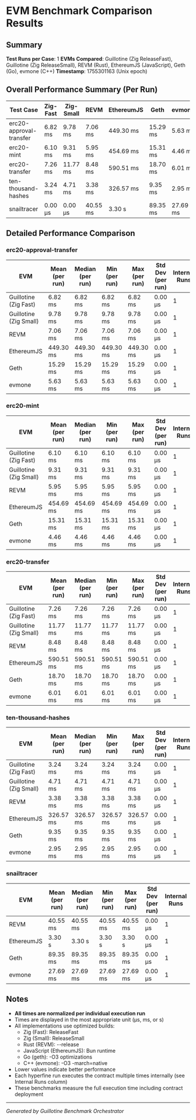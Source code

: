 # EVM Benchmark Comparison Results

## Summary

**Test Runs per Case**: 1
**EVMs Compared**: Guillotine (Zig ReleaseFast), Guillotine (Zig ReleaseSmall), REVM (Rust), EthereumJS (JavaScript), Geth (Go), evmone (C++)
**Timestamp**: 1755301163 (Unix epoch)

## Overall Performance Summary (Per Run)

| Test Case | Zig-Fast | Zig-Small | REVM | EthereumJS | Geth | evmone |
|-----------|----------|-----------|------|------------|------|--------|
| erc20-approval-transfer   | 6.82 ms | 9.78 ms | 7.06 ms | 449.30 ms | 15.29 ms | 5.63 ms |
| erc20-mint                | 6.10 ms | 9.31 ms | 5.95 ms | 454.69 ms | 15.31 ms | 4.46 ms |
| erc20-transfer            | 7.26 ms | 11.77 ms | 8.48 ms | 590.51 ms | 18.70 ms | 6.01 ms |
| ten-thousand-hashes       | 3.24 ms | 4.71 ms | 3.38 ms | 326.57 ms | 9.35 ms | 2.95 ms |
| snailtracer               | 0.00 μs | 0.00 μs | 40.55 ms | 3.30 s | 89.35 ms | 27.69 ms |

## Detailed Performance Comparison

### erc20-approval-transfer

| EVM | Mean (per run) | Median (per run) | Min (per run) | Max (per run) | Std Dev (per run) | Internal Runs |
|-----|----------------|------------------|---------------|---------------|-------------------|---------------|
| Guillotine (Zig Fast) | 6.82 ms | 6.82 ms | 6.82 ms | 6.82 ms | 0.00 μs |             1 |
| Guillotine (Zig Small) | 9.78 ms | 9.78 ms | 9.78 ms | 9.78 ms | 0.00 μs |             1 |
| REVM        | 7.06 ms | 7.06 ms | 7.06 ms | 7.06 ms | 0.00 μs |             1 |
| EthereumJS  | 449.30 ms | 449.30 ms | 449.30 ms | 449.30 ms | 0.00 μs |             1 |
| Geth        | 15.29 ms | 15.29 ms | 15.29 ms | 15.29 ms | 0.00 μs |             1 |
| evmone      | 5.63 ms | 5.63 ms | 5.63 ms | 5.63 ms | 0.00 μs |             1 |

### erc20-mint

| EVM | Mean (per run) | Median (per run) | Min (per run) | Max (per run) | Std Dev (per run) | Internal Runs |
|-----|----------------|------------------|---------------|---------------|-------------------|---------------|
| Guillotine (Zig Fast) | 6.10 ms | 6.10 ms | 6.10 ms | 6.10 ms | 0.00 μs |             1 |
| Guillotine (Zig Small) | 9.31 ms | 9.31 ms | 9.31 ms | 9.31 ms | 0.00 μs |             1 |
| REVM        | 5.95 ms | 5.95 ms | 5.95 ms | 5.95 ms | 0.00 μs |             1 |
| EthereumJS  | 454.69 ms | 454.69 ms | 454.69 ms | 454.69 ms | 0.00 μs |             1 |
| Geth        | 15.31 ms | 15.31 ms | 15.31 ms | 15.31 ms | 0.00 μs |             1 |
| evmone      | 4.46 ms | 4.46 ms | 4.46 ms | 4.46 ms | 0.00 μs |             1 |

### erc20-transfer

| EVM | Mean (per run) | Median (per run) | Min (per run) | Max (per run) | Std Dev (per run) | Internal Runs |
|-----|----------------|------------------|---------------|---------------|-------------------|---------------|
| Guillotine (Zig Fast) | 7.26 ms | 7.26 ms | 7.26 ms | 7.26 ms | 0.00 μs |             1 |
| Guillotine (Zig Small) | 11.77 ms | 11.77 ms | 11.77 ms | 11.77 ms | 0.00 μs |             1 |
| REVM        | 8.48 ms | 8.48 ms | 8.48 ms | 8.48 ms | 0.00 μs |             1 |
| EthereumJS  | 590.51 ms | 590.51 ms | 590.51 ms | 590.51 ms | 0.00 μs |             1 |
| Geth        | 18.70 ms | 18.70 ms | 18.70 ms | 18.70 ms | 0.00 μs |             1 |
| evmone      | 6.01 ms | 6.01 ms | 6.01 ms | 6.01 ms | 0.00 μs |             1 |

### ten-thousand-hashes

| EVM | Mean (per run) | Median (per run) | Min (per run) | Max (per run) | Std Dev (per run) | Internal Runs |
|-----|----------------|------------------|---------------|---------------|-------------------|---------------|
| Guillotine (Zig Fast) | 3.24 ms | 3.24 ms | 3.24 ms | 3.24 ms | 0.00 μs |             1 |
| Guillotine (Zig Small) | 4.71 ms | 4.71 ms | 4.71 ms | 4.71 ms | 0.00 μs |             1 |
| REVM        | 3.38 ms | 3.38 ms | 3.38 ms | 3.38 ms | 0.00 μs |             1 |
| EthereumJS  | 326.57 ms | 326.57 ms | 326.57 ms | 326.57 ms | 0.00 μs |             1 |
| Geth        | 9.35 ms | 9.35 ms | 9.35 ms | 9.35 ms | 0.00 μs |             1 |
| evmone      | 2.95 ms | 2.95 ms | 2.95 ms | 2.95 ms | 0.00 μs |             1 |

### snailtracer

| EVM | Mean (per run) | Median (per run) | Min (per run) | Max (per run) | Std Dev (per run) | Internal Runs |
|-----|----------------|------------------|---------------|---------------|-------------------|---------------|
| REVM        | 40.55 ms | 40.55 ms | 40.55 ms | 40.55 ms | 0.00 μs |             1 |
| EthereumJS  | 3.30 s | 3.30 s | 3.30 s | 3.30 s | 0.00 μs |             1 |
| Geth        | 89.35 ms | 89.35 ms | 89.35 ms | 89.35 ms | 0.00 μs |             1 |
| evmone      | 27.69 ms | 27.69 ms | 27.69 ms | 27.69 ms | 0.00 μs |             1 |


## Notes

- **All times are normalized per individual execution run**
- Times are displayed in the most appropriate unit (μs, ms, or s)
- All implementations use optimized builds:
  - Zig (Fast): ReleaseFast
  - Zig (Small): ReleaseSmall
  - Rust (REVM): --release
  - JavaScript (EthereumJS): Bun runtime
  - Go (geth): -O3 optimizations
  - C++ (evmone): -O3 -march=native
- Lower values indicate better performance
- Each hyperfine run executes the contract multiple times internally (see Internal Runs column)
- These benchmarks measure the full execution time including contract deployment

---

*Generated by Guillotine Benchmark Orchestrator*
